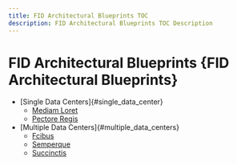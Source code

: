 ```yaml
---
title: FID Architectural Blueprints TOC
description: FID Architectural Blueprints TOC Description
---
```


# FID Architectural Blueprints {FID Architectural Blueprints}

- [Single Data Centers]{#single_data_center}
  - [Mediam Loret](/fid_architectural_blueprints/single_data_center/mediam_loret)
  - [Pectore Regis](/fid_architectural_blueprints/single_data_center/pectore_regis)
- [Multiple Data Centers]{#multiple_data_centers}
  - [Fcibus](/fid_architectural_blueprints/multiple_data_centers/facibus)
  - [Semperque](/fid_architectural_blueprints/multiple_data_centers/semperque)
  - [Succinctis](/fid_architectural_blueprints/multiple_data_centers/succinctis)
 
